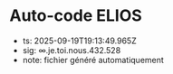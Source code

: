 # Auto-code ELIOS
- ts: 2025-09-19T19:13:49.965Z
- sig: ∞.je.toi.nous.432.528
- note: fichier généré automatiquement